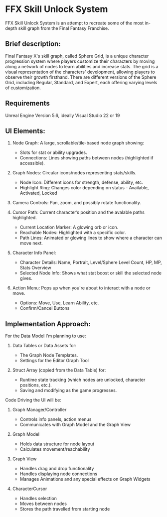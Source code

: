 # FFX Skill Unlock System

FFX Skill Unlock System is an attempt to recreate some of the most in-depth skill graph from the Final Fantasy Franchise.

## Brief description:
Final Fantasy X's skill graph, called Sphere Grid, is a unique character progression system where players customize their characters
by moving along a network of nodes to learn abilities and increase stats. The grid is a visual representation of the characters' development,
allowing players to observe their growth firsthand. There are different versions of the Sphere Grid, including Regular, Standard, and Expert,
each offering varying levels of customization.

## Requirements
Unreal Engine Version 5.6, ideally Visual Studio 22 or 19

## UI Elements: 
1. Node Graph: A large, scrollable/tile-based node graph showing:
   - Slots for stat or ability upgrades.
   - Connections: Lines showing paths between nodes (highlighted if accessible).

2. Graph Nodes: Circular icons/nodes representing stats/skills.
   - Node Icon: Different icons for strength, defense, ability, etc.
   - Highlight Ring: Changes color depending on status - Available, Activated, Locked

3. Camera Controls: Pan, zoom, and possibly rotate functionality.

4. Cursor Path: Current character’s position and the avalable paths highlighted.
   - Current Location Marker: A glowing orb or icon.
   - Reachable Nodes: Highlighted with a specific color.
   - Path Lines: Animated or glowing lines to show where a character can move next.

5. Character Info Panel:
   - Character Details: Name, Portrait, Level/Sphere Level Count, HP, MP, Stats Overview
   - Selected Node Info: Shows what stat boost or skill the selected node gives.

6. Action Menu: Pops up when you're about to interact with a node or move.
   - Options: Move, Use, Learn Ability, etc.
   - Confirm/Cancel Buttons

## Implementation Approach:
For the Data Model I'm planning to use:
1. Data Tables or Data Assets for:
   - The Graph Node Templates.
   - Settings for the Editor Graph Tool

2. Struct Array (copied from the Data Table) for:
   - Runtime state tracking (which nodes are unlocked, character positions, etc.).
   - Saving and modifying as the game progresses.

Code Driving the UI will be:
1. Graph Manager/Controller
   - Controls info panels, action menus
   - Communicates with Graph Model and the Graph View
     
2. Graph Model
   - Holds data structure for node layout
   - Calculates movement/reachability
 
3. Graph View
   - Handles drag and drop functionality
   - Handles displaying node connections
   - Manages Animations and any special effects on Graph Widgets

4. CharacterCursor
   - Handles selection
   - Moves between nodes
   - Stores the path travelled from starting node
